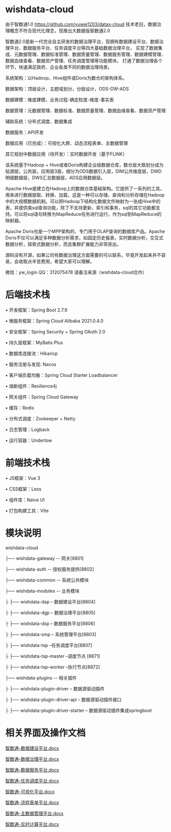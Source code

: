 # wishdata-cloud
由于智数通1.0 https://github.com/yuwei1203/datax-cloud 技术老旧，数据治理概念不符合现代化理念，现推出大数据版智数通2.0

智数通2.0是新一代完全自主研发的数据治理平台，现拥有数据建设平台、数据治理平台、数据服务平台、任务调度平台等四大基础数据治理平台，
实现了数据集成、元数据管理、数据标准管理、数据质量管理、数据服务管理、数据建模管理、数据血缘查看、数据资产管理、任务调度管理等功能模块，
打通了数据治理各个环节，快速满足政府、企业各类不同的数据治理场景。

系统架构：以Hadoop、Hive组件或Doris为数仓的架构体系。

数据架构：顶层设计，主题域划分，分层设计，ODS-DW-ADS

数据建模：维度建模，业务过程-确定粒度-维度-事实表

数据管理：元数据管理、数据标准、数据质量管理、数据血缘查看、数据资产管理

辅助系统：分布式调度、数据集成

数据服务：API开发

数据应用（已完成）：可视化大屏、动态流程表单、主数据管理

其它规划中数据应用（待开发）：实时数据开发（基于FLINK）

该系统基于Hadoop + Hive或者Doris构建企业级数据仓库，数仓层大致划分成为贴源层，公共层，应用层3层，细分为ODS数据引入层，DIM公共维度层，DWD明细数据层，DWS汇总数据层，ADS应用数据层。

Apache Hive是建立在Hadoop上的数据仓库基础架构。它提供了一系列的工具，用来进行数据提取、转换、加载，这是一种可以存储、查询和分析存储在Hadoop中的大规模数据机制。可以把Hadoop下结构化数据文件映射为一张成Hive中的表，并提供类sql查询功能，除了不支持更新、索引和事务，sql的其它功能都支持。可以将sql语句转换为MapReduce任务进行运行，作为sql到MapReduce的映射器。

Apache Doris也是一个MPP架构的、专门用于OLAP查询的数据库产品。Apache Doris不仅可以满足多种数据分析需求，如固定历史报表，实时数据分析，交互式数据分析，探索式数据分析，而且集群扩展能力非常突出。

源码没有开源，如果公司有数据治理这方面需要的可以联系，毕竟开发起来并不容易，会收取点辛苦费用，希望大家可以理解。

微信：yw_login QQ：312075478 请备注来源（wishdata-cloud合作）

# 后端技术栈
•	开发框架：Spring Boot 2.7.9

•	微服务框架：Spring Cloud Alibaba 2021.0.4.0

•	安全框架：Spring Security + Spring OAuth 2.0

•	持久层框架：MyBatis Plus

•	数据库连接池：Hikaricp

•	服务注册与发现: Nacos

•	客户端负载均衡：Spring Cloud Starter Loadbalancer

•	熔断组件：Resilience4j

•	网关组件：Spring Cloud Gateway

•	缓存：Redis

•	分布式调度：Zookeeper + Netty

•	日志管理：Logback

•	运行容器：Undertow

# 前端技术栈
•	JS框架：Vue 3

•	CSS框架：Less

•	组件库：Naive UI

•	打包构建工具：VIte

# 模块说明
wishdata-cloud

├── wishdata-gateway -- 网关[8801]

├── wishdata-auth -- 授权服务提供[8802]

├── wishdata-common -- 系统公共模块

├── wishdata-modules -- 业务模块

├    ├── wishdata-dap – 数据建设平台[8804]

├    ├── wishdata-dgp – 数据治理平台[8805]

├    ├── wishdata-dsp – 数据服务平台[8806]

├    ├── wishdata-smp – 系统管理平台[8803]

├    ├── wishdata-tsp –任务调度平台[8807]

├    ├── wishdata-tsp-master –调度节点 [8871]

├    ├── wishdata-tsp-worker –执行节点[8872]

├── wishdata-plugins -- 相关插件

├    ├── wishdata-plugin-driver – 数据源驱动插件

├    ├── wishdata-plugin-driver-api – 数据源驱动插件接口

├    ├── wishdata-plugin-driver-starter – 数据源驱动插件集成springboot

# 相关界面及操作文档
[智数通-数据建设平台.docx](https://github.com/yuwei1203/wishdata-cloud/files/10986641/-.docx)

[智数通-数据治理平台.docx](https://github.com/yuwei1203/wishdata-cloud/files/10986661/-.docx)

[智数通-数据服务平台.docx](https://github.com/yuwei1203/wishdata-cloud/files/10986662/-.docx)

[智数通-任务调度平台.docx](https://github.com/yuwei1203/wishdata-cloud/files/10986663/-.docx)

[智数通-可视化平台.docx](https://github.com/yuwei1203/wishdata-cloud/files/12472689/-.docx)

[智数通-流程表单平台.docx](https://github.com/yuwei1203/wishdata-cloud/files/15228195/-.docx)

[智数通-主数据管理平台.docx](https://github.com/yuwei1203/wishdata-cloud/files/15228197/-.docx)

[智数通-实时计算平台.docx](https://github.com/user-attachments/files/15984349/-.docx)



